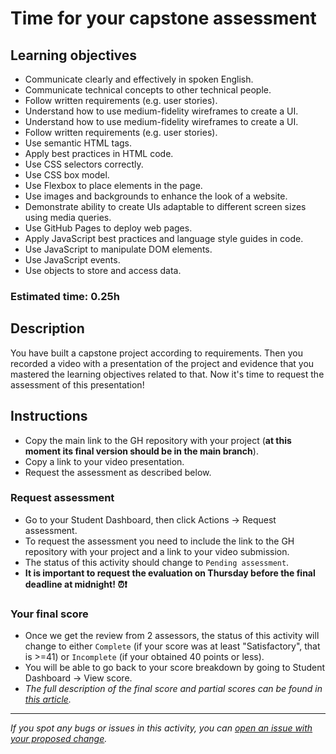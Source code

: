 


# Time for your capstone assessment

## Learning objectives


- Communicate clearly and effectively in spoken English.
- Communicate technical concepts to other technical people.
- Follow written requirements (e.g. user stories).
- Understand how to use medium-fidelity wireframes to create a UI.
- Understand how to use medium-fidelity wireframes to create a UI.
- Follow written requirements (e.g. user stories).
- Use semantic HTML tags.
- Apply best practices in HTML code.
- Use CSS selectors correctly.
- Use CSS box model.
- Use Flexbox to place elements in the page.
- Use images and backgrounds to enhance the look of a website.
- Demonstrate ability to create UIs adaptable to different screen sizes using media queries.
- Use GitHub Pages to deploy web pages.
- Apply JavaScript best practices and language style guides in code.
- Use JavaScript to manipulate DOM elements.
- Use JavaScript events.
- Use objects to store and access data.
### Estimated time: 0.25h

## Description

You have built a capstone project according to requirements. Then you recorded a video with a presentation of the project and evidence that you mastered the learning objectives related to that. Now it's time to request the assessment of this presentation!

## Instructions

- Copy the main link to the GH repository with your project (**at this moment its final version should be in the main branch**).
- Copy a link to your video presentation.
- Request the assessment as described below.

### Request assessment

- Go to your Student Dashboard, then click Actions → Request assessment.
- To request the assessment you need to include the link to the GH repository with your project and a link to your video submission.
- The status of this activity should change to `Pending assessment`.
- **It is important to request the evaluation on Thursday before the final deadline at midnight! ⏰❗️**


### Your final score

- Once we get the review from 2 assessors, the status of this activity will change to either `Complete` (if your score was at least "Satisfactory", that is >=41) or `Incomplete` (if your obtained 40 points or less). 
- You will be able to go back to your score breakdown by going to Student Dashboard → View score.
- *The full description of the final score and partial scores can be found in [this article](https://github.com/microverseinc/curriculum-html-css/blob/main/capstone/articles/assessment_score.md).*

---

*If you spot any bugs or issues in this activity, you can [open an issue with your proposed change](https://github.com/microverseinc/curriculum-transversal-skills/blob/main/git-github/articles/open_issue.md).*
